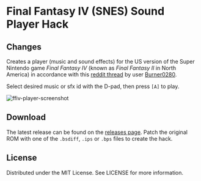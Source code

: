# Final Fantasy IV (SNES) Sound Player Hack

## Changes
Creates a player (music and sound effects)
for the US version of the Super Nintendo game
*Final Fantasy IV*
(known as *Final Fantasy II* in North America)
in accordance with this
[reddit thread](https://www.reddit.com/r/romhacking/comments/1fwtku1/psa_advanced_romhackers_input_needed/)
by user
[Burner0280](https://www.reddit.com/user/Burner0280).

Select desired music or sfx id with the D-pad,
then press `[A]` to play.

![ffiv-player-screenshot](https://github.com/user-attachments/assets/a855d849-1d32-4ca9-8f06-c0e6ec2e9fcc)

## Download
The latest release can be found on the
[releases page](https://github.com/lightbulb-sun/ffiv-player/releases).
Patch the original ROM with one of the `.bsdiff`, `.ips` or `.bps` files
to create the hack.

## License
Distributed under the MIT License. See LICENSE for more information.
